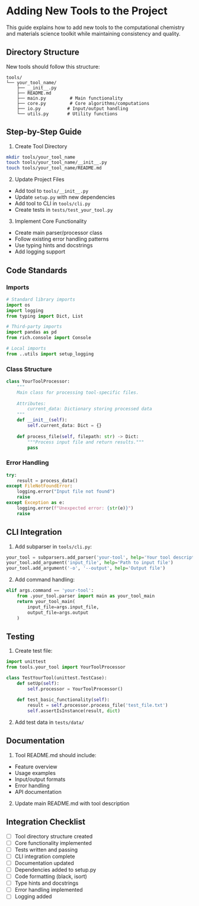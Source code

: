 # Adding New Tools to the Project

This guide explains how to add new tools to the computational chemistry and materials science toolkit while maintaining consistency and quality.

## Directory Structure

New tools should follow this structure:

```
tools/
└── your_tool_name/
    ├── __init__.py
    ├── README.md
    ├── main.py         # Main functionality
    ├── core.py         # Core algorithms/computations
    ├── io.py          # Input/output handling
    └── utils.py       # Utility functions
```

## Step-by-Step Guide

1. Create Tool Directory
```bash
mkdir tools/your_tool_name
touch tools/your_tool_name/__init__.py
touch tools/your_tool_name/README.md
```

2. Update Project Files
- Add tool to `tools/__init__.py`
- Update `setup.py` with new dependencies
- Add tool to CLI in `tools/cli.py`
- Create tests in `tests/test_your_tool.py`

3. Implement Core Functionality
- Create main parser/processor class
- Follow existing error handling patterns
- Use typing hints and docstrings
- Add logging support

## Code Standards

### Imports
```python
# Standard library imports
import os
import logging
from typing import Dict, List

# Third-party imports
import pandas as pd
from rich.console import Console

# Local imports
from ..utils import setup_logging
```

### Class Structure
```python
class YourToolProcessor:
    """
    Main class for processing tool-specific files.
    
    Attributes:
        current_data: Dictionary storing processed data
    """
    def __init__(self):
        self.current_data: Dict = {}
        
    def process_file(self, filepath: str) -> Dict:
        """Process input file and return results."""
        pass
```

### Error Handling
```python
try:
    result = process_data()
except FileNotFoundError:
    logging.error("Input file not found")
    raise
except Exception as e:
    logging.error(f"Unexpected error: {str(e)}")
    raise
```

## CLI Integration

1. Add subparser in `tools/cli.py`:
```python
your_tool = subparsers.add_parser('your-tool', help='Your tool description')
your_tool.add_argument('input_file', help='Path to input file')
your_tool.add_argument('-o', '--output', help='Output file')
```

2. Add command handling:
```python
elif args.command == 'your-tool':
    from .your_tool.parser import main as your_tool_main
    return your_tool_main(
        input_file=args.input_file,
        output_file=args.output
    )
```

## Testing

1. Create test file:
```python
import unittest
from tools.your_tool import YourToolProcessor

class TestYourTool(unittest.TestCase):
    def setUp(self):
        self.processor = YourToolProcessor()
        
    def test_basic_functionality(self):
        result = self.processor.process_file('test_file.txt')
        self.assertIsInstance(result, dict)
```

2. Add test data in `tests/data/`

## Documentation

1. Tool README.md should include:
- Feature overview
- Usage examples
- Input/output formats
- Error handling
- API documentation

2. Update main README.md with tool description

## Integration Checklist

- [ ] Tool directory structure created
- [ ] Core functionality implemented
- [ ] Tests written and passing
- [ ] CLI integration complete
- [ ] Documentation updated
- [ ] Dependencies added to setup.py
- [ ] Code formatting (black, isort)
- [ ] Type hints and docstrings
- [ ] Error handling implemented
- [ ] Logging added
